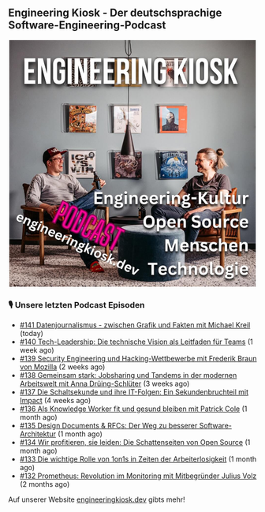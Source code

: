 ## Engineering Kiosk - Der deutschsprachige Software-Engineering-Podcast

<p align="center">
  <img width="500" height="500" src="https://github.com/EngineeringKiosk/.github/blob/main/images/podcast_square.jpg" alt="Engineering Kiosk Podcast" title="Engineering Kiosk Podcast">
</p>

### 🎙️ Unsere letzten Podcast Episoden


- [#141 Datenjournalismus - zwischen Grafik und Fakten mit Michael Kreil](https://engineeringkiosk.dev) (today)
- [#140 Tech-Leadership: Die technische Vision als Leitfaden für Teams](https://engineeringkiosk.dev) (1 week ago)
- [#139 Security Engineering und Hacking-Wettbewerbe mit Frederik Braun von Mozilla](https://engineeringkiosk.dev) (2 weeks ago)
- [#138 Gemeinsam stark: Jobsharing und Tandems in der modernen Arbeitswelt mit Anna Drüing-Schlüter](https://engineeringkiosk.dev) (3 weeks ago)
- [#137 Die Schaltsekunde und ihre IT-Folgen: Ein Sekundenbruchteil mit Impact](https://engineeringkiosk.dev) (4 weeks ago)
- [#136 Als Knowledge Worker fit und gesund bleiben mit Patrick Cole](https://engineeringkiosk.dev) (1 month ago)
- [#135 Design Documents &amp; RFCs: Der Weg zu besserer Software-Architektur](https://engineeringkiosk.dev) (1 month ago)
- [#134 Wir profitieren, sie leiden: Die Schattenseiten von Open Source](https://engineeringkiosk.dev) (1 month ago)
- [#133 Die wichtige Rolle von 1on1s in Zeiten der Arbeiterlosigkeit](https://engineeringkiosk.dev) (1 month ago)
- [#132 Prometheus: Revolution im Monitoring mit Mitbegründer Julius Volz](https://engineeringkiosk.dev) (2 months ago)

Auf unserer Website [engineeringkiosk.dev](https://engineeringkiosk.dev/) gibts mehr!

